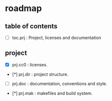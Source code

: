 # roadmap


## table of contents
- [ ] toc.prj : Project, licenses and documentation


## project
- [x] prj.cc0 : licenses.
- [*] prj.dir : project structure.
- [ ] prj.doc : documentation, conventions and style.
- [*] prj.mak : makefiles and build system.
